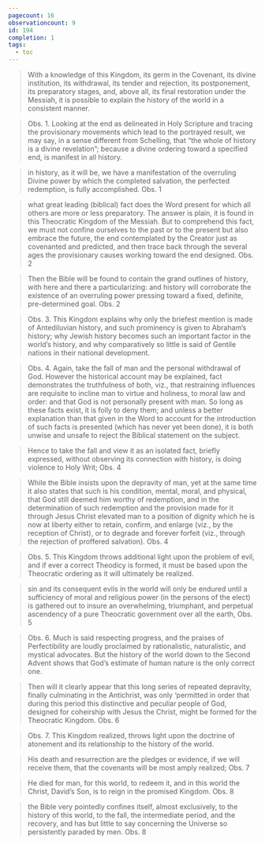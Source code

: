 ```yaml
---
pagecount: 16
observationcount: 9
id: 194
completion: 1
tags:
  - toc
---
```

>With a knowledge of this Kingdom, its germ in the Covenant, its divine institution, its withdrawal, its tender and rejection, its postponement, its preparatory stages, and, above all, its final restoration under the Messiah, it is possible to explain the history of the world in a consistent manner.

>Obs. 1. Looking at the end as delineated in Holy Scripture and tracing the provisionary movements which lead to the portrayed result, we may say, in a sense different from Schelling, that “the whole of history is a divine revelation”; because a divine ordering toward a specified end, is manifest in all history.

>in history, as it will be, we have a manifestation of the overruling Divine power by which the completed salvation, the perfected redemption, is fully accomplished.
>Obs. 1


>what great leading (biblical) fact does the Word present for which all others are more or less preparatory. The answer is plain, it is found in this Theocratic Kingdom of the Messiah. But to comprehend this fact, we must not confine ourselves to the past or to the present but also embrace the future, the end contemplated by the Creator just as covenanted and predicted, and then trace back through the several ages the provisionary causes working toward the end designed.
>Obs. 2

>Then the Bible will be found to contain the grand outlines of history, with here and there a particularizing: and history will corroborate the existence of an overruling power pressing toward a fixed, definite, pre-determined goal.
>Obs. 2

>Obs. 3. This Kingdom explains why only the briefest mention is made of Antediluvian history, and such prominency is given to Abraham’s history; why Jewish history becomes such an important factor in the world’s history, and why comparatively so little is said of Gentile nations in their national development.

>Obs. 4. Again, take the fall of man and the personal withdrawal of God. However the historical account may be explained, fact demonstrates the truthfulness of both, viz., that restraining influences are requisite to incline man to virtue and holiness, to moral law and order: and that God is not personally present with man. So long as these facts exist, it is folly to deny them; and unless a better explanation than that given in the Word to account for the introduction of such facts is presented (which has never yet been done), it is both unwise and unsafe to reject the Biblical statement on the subject.

>Hence to take the fall and view it as an isolated fact, briefly expressed, without observing its connection with history, is doing violence to Holy Writ;
>Obs. 4

>While the Bible insists upon the depravity of man, yet at the same time it also states that such is his condition, mental, moral, and physical, that God still deemed him worthy of redemption, and in the determination of such redemption and the provision made for it through Jesus Christ elevated man to a position of dignity which he is now at liberty either to retain, confirm, and enlarge (viz., by the reception of Christ), or to degrade and forever forfeit (viz., through the rejection of proffered salvation).
>Obs. 4

>Obs. 5. This Kingdom throws additional light upon the problem of evil, and if ever a correct Theodicy is formed, it must be based upon the Theocratic ordering as it will ultimately be realized.

>sin and its consequent evils in the world will only be endured until a sufficiency of moral and religious power (in the persons of the elect) is gathered out to insure an overwhelming, triumphant, and perpetual ascendency of a pure Theocratic government over all the earth,
>Obs. 5

>Obs. 6. Much is said respecting progress, and the praises of Perfectibility are loudly proclaimed by rationalistic, naturalistic, and mystical advocates. But the history of the world down to the Second Advent shows that God’s estimate of human nature is the only correct one.

>Then will it clearly appear that this long series of repeated depravity, finally culminating in the Antichrist, was only ‘permitted in order that during this period this distinctive and peculiar people of God, designed for coheirship with Jesus the Christ, might be formed for the Theocratic Kingdom.
>Obs. 6

>Obs. 7. This Kingdom realized, throws light upon the doctrine of atonement and its relationship to the history of the world.

>His death and resurrection are the pledges or evidence, if we will receive them, that the covenants will be most amply realized;
>Obs. 7

>He died for man, for this world, to redeem it, and in this world the Christ, David’s Son, is to reign in the promised Kingdom.
>Obs. 8

>the Bible very pointedly confines itself, almost exclusively, to the history of this world, to the fall, the intermediate period, and the recovery, and has but little to say concerning the Universe so persistently paraded by men.
>Obs. 8







